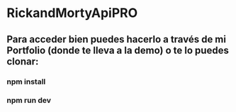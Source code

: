 # RickandMortyApiPRO


## Para acceder bien puedes hacerlo a través de mi Portfolio (donde te lleva a la demo) o te lo puedes clonar:
### npm install
### npm run dev
